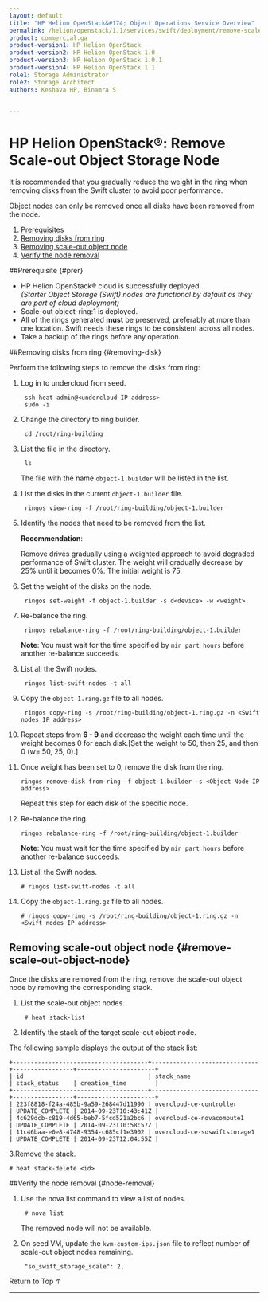 ```yaml
---
layout: default
title: "HP Helion OpenStack&#174; Object Operations Service Overview"
permalink: /helion/openstack/1.1/services/swift/deployment/remove-scale-out-object-node/
product: commercial.ga
product-version1: HP Helion OpenStack
product-version2: HP Helion OpenStack 1.0
product-version3: HP Helion OpenStack 1.0.1
product-version4: HP Helion OpenStack 1.1
role1: Storage Administrator
role2: Storage Architect
authors: Keshava HP, Binamra S


---
```

<!--PUBLISHED-->

<script>

function PageRefresh {
onLoad="window.refresh"
}

PageRefresh();

</script>

<!--
<p style="font-size: small;"> <a href=" /helion/openstack/1.1/services/object/overview/scale-out-swift/">&#9664; PREV</a> | <a href="/helion/openstack/1.1/services/overview/">&#9650; UP</a> | <a href="/helion/openstack/1.1/services/overview/"> NEXT &#9654</a> </p>-->

# HP Helion OpenStack&#174;: Remove Scale-out Object Storage Node

It is recommended that you gradually reduce the weight in the ring when removing disks from the Swift cluster to avoid poor performance. 

Object nodes can only be removed once all disks have been removed from the node.

1. [Prerequisites](#prer)
2. [Removing disks from ring](#removing-disk)
3. [Removing scale-out object node](#remove-scale-out-object-node)
4. [Verify the node removal](#node-removal)

##Prerequisite {#prer}
* HP Helion OpenStack&#174; cloud is successfully deployed.<br>*(Starter Object Storage (Swift) nodes are functional by default as they are part of cloud deployment)*
* Scale-out object-ring:1 is deployed.
* All of the rings generated **must** be preserved, preferably at more than one location. Swift needs these rings to be consistent across all nodes.
* Take a backup of the rings before any operation.

##Removing disks from ring {#removing-disk}

Perform the following steps to remove the disks from ring:

1. Log in to undercloud from seed. 

		ssh heat-admin@<undercloud IP address> 
		sudo -i

2. Change the directory to ring builder.

		cd /root/ring-building

3. List the file in the directory.

		ls
	The file with the name `object-1.builder` will be listed in the list.

4. List the disks in the current `object-1.builder` file.

		ringos view-ring -f /root/ring-building/object-1.builder 

5. Identify the nodes that need to be removed from the list.

	**Recommendation**:

	Remove drives gradually using a weighted approach to avoid degraded performance of Swift cluster. The weight will gradually decrease by 25% until it becomes 0%. The initial weight is 75.

6. Set the weight of the disks on the node. 

		ringos set-weight -f object-1.builder -s d<device> -w <weight>


7. Re-balance the ring.

		ringos rebalance-ring -f /root/ring-building/object-1.builder

	**Note**: You must wait for the time specified by `min_part_hours` before another re-balance succeeds.

8. List all the Swift nodes.

		ringos list-swift-nodes -t all
		
		
9. Copy the `object-1.ring.gz` file to all nodes.

		ringos copy-ring -s /root/ring-building/object-1.ring.gz -n <Swift nodes IP address>

10. Repeat steps from **6 - 9** and decrease the weight each time until the weight becomes 0 for each disk.[Set the weight to 50, then 25, and then 0 (w= 50, 25, 0).]

11. Once weight has been set to 0, remove the disk from the ring.

    	ringos remove-disk-from-ring -f object-1.builder -s <Object Node IP address>

	Repeat this step for each disk of the specific node.

12. Re-balance the ring.

    	ringos rebalance-ring -f /root/ring-building/object-1.builder

	**Note**: You must wait for the time specified by `min_part_hours` before another re-balance succeeds.

13. List all the Swift nodes.

		# ringos list-swift-nodes -t all
		
		
14. Copy the `object-1.ring.gz` file to all nodes.

    	# ringos copy-ring -s /root/ring-building/object-1.ring.gz -n <Swift nodes IP address>

## Removing scale-out object node {#remove-scale-out-object-node}

Once the disks are removed from the ring, remove the scale-out object node by removing the corresponding stack.

1. List the scale-out object nodes.

		# heat stack-list

2. Identify the stack of the target scale-out object node.

The following sample displays the output of the stack list:

	+--------------------------------------+------------------------------+-----------------+----------------------+
	| id                                   | stack_name                   | stack_status    | creation_time        |
	+--------------------------------------+------------------------------+-----------------+----------------------+
	| 223f8818-f24a-485b-9a59-268447d11990 | overcloud-ce-controller      | UPDATE_COMPLETE | 2014-09-23T10:43:41Z |
	| 4c629dcb-c819-4d65-beb7-5fcd521a2bc6 | overcloud-ce-novacompute1    | UPDATE_COMPLETE | 2014-09-23T10:58:57Z |
	| 11c46baa-e0e8-4748-9354-c685cf1e3902 | overcloud-ce-soswiftstorage1 | UPDATE_COMPLETE | 2014-09-23T12:04:55Z | 

3.Remove the stack. 

	# heat stack-delete <id>

##Verify the node removal {#node-removal}

1. Use the nova list command to view a list of nodes.

		# nova list

	The removed node will not be available.

2. On seed VM, update the `kvm-custom-ips.json` file to reflect number of scale-out object nodes remaining.

		"so_swift_storage_scale": 2, 

<a href="#top" style="padding:14px 0px 14px 0px; text-decoration: none;"> Return to Top &#8593; </a>

----
